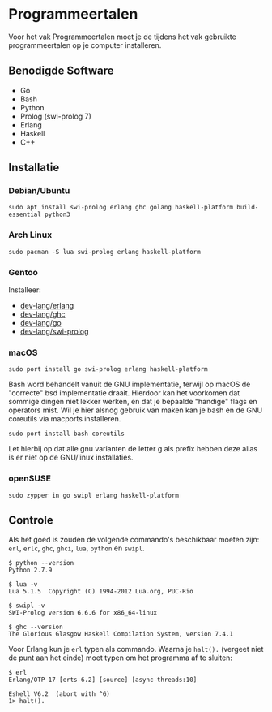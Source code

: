 # Programmeertalen

Voor het vak Programmeertalen moet je de tijdens het vak gebruikte programmeertalen op je computer installeren.

## Benodigde Software

* Go
* Bash
* Python
* Prolog (swi-prolog 7)
* Erlang
* Haskell
* C++

## Installatie

### Debian/Ubuntu

```
sudo apt install swi-prolog erlang ghc golang haskell-platform build-essential python3
```

### Arch Linux

```
sudo pacman -S lua swi-prolog erlang haskell-platform
```

### Gentoo

Installeer:

* [dev-lang/erlang](http://packages.gentoo.org/package/dev-lang/erlang)
* [dev-lang/ghc](http://packages.gentoo.org/package/dev-lang/ghc)
* [dev-lang/go](https://packages.gentoo.org/package/dev-lang/go)
* [dev-lang/swi-prolog](http://packages.gentoo.org/package/dev-lang/swi-prolog)

### macOS

```
sudo port install go swi-prolog erlang haskell-platform
```

Bash word behandelt vanuit de GNU implementatie, terwijl op macOS de "correcte" bsd implementatie draait. Hierdoor kan het voorkomen dat sommige dingen niet lekker werken, en dat je bepaalde "handige" flags en operators mist.
Wil je hier alsnog gebruik van maken kan je bash en de GNU coreutils via macports installeren.
```
sudo port install bash coreutils
```
Let hierbij op dat alle gnu varianten de letter g als prefix hebben deze alias is er niet op de GNU/linux installaties.

### openSUSE
```
sudo zypper in go swipl erlang haskell-platform
```

## Controle

Als het goed is zouden de volgende commando's beschikbaar moeten zijn: `erl`, `erlc`, `ghc`, `ghci`, `lua`, `python` en `swipl`.

```
$ python --version
Python 2.7.9

$ lua -v
Lua 5.1.5  Copyright (C) 1994-2012 Lua.org, PUC-Rio

$ swipl -v
SWI-Prolog version 6.6.6 for x86_64-linux

$ ghc --version
The Glorious Glasgow Haskell Compilation System, version 7.4.1
```

Voor Erlang kun je `erl` typen als commando. Waarna je `halt().` (vergeet niet de punt aan het einde) moet typen om het programma af te sluiten:

```
$ erl
Erlang/OTP 17 [erts-6.2] [source] [async-threads:10]

Eshell V6.2  (abort with ^G)
1> halt().
```

